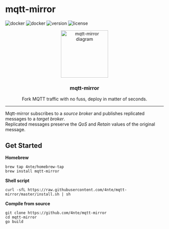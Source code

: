 # mqtt-mirror

![docker](https://img.shields.io/github/go-mod/go-version/4nte/mqtt-mirror)
![docker](https://img.shields.io/docker/pulls/antegulin/mqtt-mirror)
![version](https://img.shields.io/github/v/release/4nte/mqtt-mirror?sort=semver)
![license](https://img.shields.io/github/license/4nte/mqtt-mirror)


<p align="center">
  <img alt="mqtt-mirror diagram" src="https://i.imgur.com/EOGwXRf.png" height="150" />
  <h3 align="center">mqtt-mirror</h3>
  <p align="center">Fork MQTT traffic with no fuss, deploy in matter of seconds.</p>
</p>



---

Mqtt-mirror subscribes to a _source broker_ and publishes replicated messages to a _target broker_.  
Replicated messages preserve the _QoS_ and _Retain_ values of the original message.

## Get Started



**Homebrew**
```
brew tap 4nte/homebrew-tap
brew install mqtt-mirror
```

**Shell script**
```
curl -sfL https://raw.githubusercontent.com/4nte/mqtt-mirror/master/install.sh | sh
```

**Compile from source**
```
git clone https://github.com/4nte/mqtt-mirror
cd mqtt-mirror
go build
```
